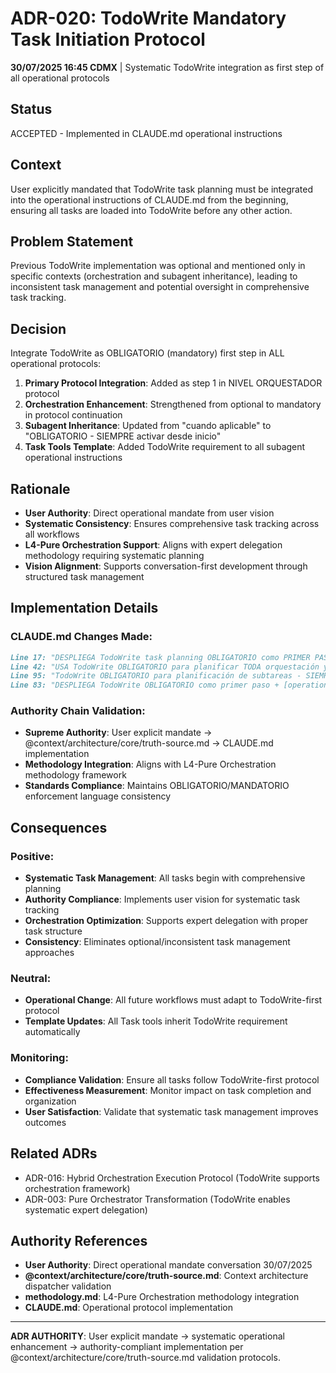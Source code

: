 # ADR-020: TodoWrite Mandatory Task Initiation Protocol

**30/07/2025 16:45 CDMX** | Systematic TodoWrite integration as first step of all operational protocols

## Status
ACCEPTED - Implemented in CLAUDE.md operational instructions

## Context
User explicitly mandated that TodoWrite task planning must be integrated into the operational instructions of CLAUDE.md from the beginning, ensuring all tasks are loaded into TodoWrite before any other action.

## Problem Statement
Previous TodoWrite implementation was optional and mentioned only in specific contexts (orchestration and subagent inheritance), leading to inconsistent task management and potential oversight in comprehensive task tracking.

## Decision
Integrate TodoWrite as OBLIGATORIO (mandatory) first step in ALL operational protocols:

1. **Primary Protocol Integration**: Added as step 1 in NIVEL ORQUESTADOR protocol
2. **Orchestration Enhancement**: Strengthened from optional to mandatory in protocol continuation
3. **Subagent Inheritance**: Updated from "cuando aplicable" to "OBLIGATORIO - SIEMPRE activar desde inicio"  
4. **Task Tools Template**: Added TodoWrite requirement to all subagent operational instructions

## Rationale
- **User Authority**: Direct operational mandate from user vision
- **Systematic Consistency**: Ensures comprehensive task tracking across all workflows
- **L4-Pure Orchestration Support**: Aligns with expert delegation methodology requiring systematic planning
- **Vision Alignment**: Supports conversation-first development through structured task management

## Implementation Details

### CLAUDE.md Changes Made:
```markdown
Line 17: "DESPLIEGA TodoWrite task planning OBLIGATORIO como PRIMER PASO de TODA tarea antes de cualquier otra acción"
Line 42: "USA TodoWrite OBLIGATORIO para planificar TODA orquestación y tareas complejas - DESPLIEGA desde inicio de conversación"
Line 95: "TodoWrite OBLIGATORIO para planificación de subtareas - SIEMPRE activar desde inicio"
Line 83: "DESPLIEGA TodoWrite OBLIGATORIO como primer paso + [operational instructions]"
```

### Authority Chain Validation:
- **Supreme Authority**: User explicit mandate → @context/architecture/core/truth-source.md → CLAUDE.md implementation
- **Methodology Integration**: Aligns with L4-Pure Orchestration methodology framework
- **Standards Compliance**: Maintains OBLIGATORIO/MANDATORIO enforcement language consistency

## Consequences

### Positive:
- **Systematic Task Management**: All tasks begin with comprehensive planning
- **Authority Compliance**: Implements user vision for systematic task tracking
- **Orchestration Optimization**: Supports expert delegation with proper task structure
- **Consistency**: Eliminates optional/inconsistent task management approaches

### Neutral:
- **Operational Change**: All future workflows must adapt to TodoWrite-first protocol
- **Template Updates**: All Task tools inherit TodoWrite requirement automatically

### Monitoring:
- **Compliance Validation**: Ensure all tasks follow TodoWrite-first protocol
- **Effectiveness Measurement**: Monitor impact on task completion and organization
- **User Satisfaction**: Validate that systematic task management improves outcomes

## Related ADRs
- ADR-016: Hybrid Orchestration Execution Protocol (TodoWrite supports orchestration framework)
- ADR-003: Pure Orchestrator Transformation (TodoWrite enables systematic expert delegation)

## Authority References
- **User Authority**: Direct operational mandate conversation 30/07/2025
- **@context/architecture/core/truth-source.md**: Context architecture dispatcher validation  
- **methodology.md**: L4-Pure Orchestration methodology integration
- **CLAUDE.md**: Operational protocol implementation

---

**ADR AUTHORITY**: User explicit mandate → systematic operational enhancement → authority-compliant implementation per @context/architecture/core/truth-source.md validation protocols.